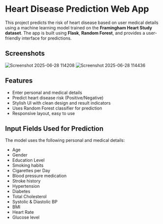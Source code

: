 # Heart Disease Prediction Web App

This project predicts the risk of heart disease based on user medical details using a machine learning model trained on the 
**Framingham Heart Study dataset**. The app is built using **Flask**, **Random Forest**, and provides a user-friendly interface for predictions.

## Screenshots
![Screenshot 2025-06-28 114208](https://github.com/user-attachments/assets/b4f1e7cf-f45d-493e-97e8-5b3f576bc6fc)
![Screenshot 2025-06-28 114436](https://github.com/user-attachments/assets/f1874ab1-e5c2-4ade-a726-4fc37226f23c)

## Features
- Enter personal and medical details
- Predict heart disease risk (Positive/Negative)
- Stylish UI with clean design and result indicators
- Uses Random Forest classifier for prediction
- Responsive layout, easy to use

## Input Fields Used for Prediction

The model uses the following personal and medical details:
- Age
- Gender
- Education Level
- Smoking habits
- Cigarettes per Day
- Blood pressure medication
- Stroke history
- Hypertension
- Diabetes
- Total Cholesterol
- Systolic & Diastolic BP
- BMI
- Heart Rate
- Glucose level


